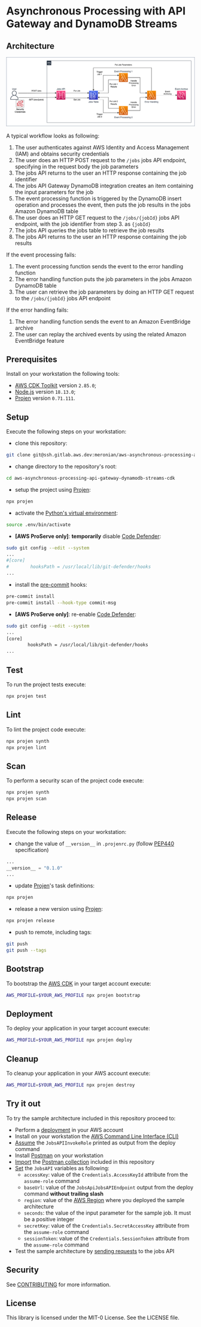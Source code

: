 # Asynchronous Processing with API Gateway and DynamoDB Streams

## Architecture

![architecture](./docs/images/architecture.png)

A typical workflow looks as following:

1. The user authenticates against AWS Identity and Access Management (IAM) and obtains security credentials
2. The user does an HTTP POST request to the `/jobs` jobs API endpoint, specifying in the request body the job parameters
3. The jobs API returns to the user an HTTP response containing the job identifier
4. The jobs API Gateway DynamoDB integration creates an item containing the input parameters for the job
5. The event processing function is triggered by the DynamoDB insert operation and processes the event, then puts the job results in the jobs Amazon DynamoDB table
6. The user does an HTTP GET request to the `/jobs/{jobId}` jobs API endpoint, with the job identifier from step 3. as `{jobId}`
7. The jobs API queries the jobs table to retrieve the job results
8. The jobs API returns to the user an HTTP response containing the job results

If the event processing fails:

1. The event processing function sends the event to the error handling function
2. The error handling function puts the job parameters in the jobs Amazon DynamoDB table
3. The user can retrieve the job parameters by doing an HTTP GET request to the `/jobs/{jobId}` jobs API endpoint

If the error handling fails:

1. The error handling function sends the event to an Amazon EventBridge archive
2. The user can replay the archived events by using the related Amazon EventBridge feature


## Prerequisites
Install on your workstation the following tools:
- [AWS CDK Toolkit](https://docs.aws.amazon.com/cdk/v2/guide/cli.html) version `2.85.0`;
- [Node.js](https://nodejs.org/en/download/) version `18.13.0`;
- [Projen](https://pypi.org/project/projen/) version `0.71.111`.
## Setup
Execute the following steps on your workstation:
- clone this repository:
```bash
git clone git@ssh.gitlab.aws.dev:meronian/aws-asynchronous-processing-api-gateway-dynamodb-streams-cdk.git
```
- change directory to the repository's root:
```bash
cd aws-asynchronous-processing-api-gateway-dynamodb-streams-cdk
```
- setup the project using [Projen](https://github.com/projen/projen):
```bash
npx projen
```
- activate the [Python's virtual environment](https://docs.python.org/3/library/venv.html):
```bash
source .env/bin/activate
```
- **\[AWS ProServe only\]**: **temporarily** disable [Code Defender](https://codedefender.proserve.aws.dev/):
```bash
sudo git config --edit --system
...
#[core]
#        hooksPath = /usr/local/lib/git-defender/hooks
...
```
- install the [pre-commit](https://pre-commit.com/) hooks:
```bash
pre-commit install
pre-commit install --hook-type commit-msg
```
- **\[AWS ProServe only\]**: re-enable [Code Defender](https://codedefender.proserve.aws.dev/):
```bash
sudo git config --edit --system
...
[core]
        hooksPath = /usr/local/lib/git-defender/hooks
...
```

## Test

To run the project tests execute:

```bash
npx projen test
```

## Lint

To lint the project code execute:

```bash
npx projen synth
npx projen lint
```

## Scan

To perform a security scan of the project code execute:

```bash
npx projen synth
npx projen scan
```

## Release

Execute the following steps on your workstation:

- change the value of `__version__` in `.projenrc.py` (follow [PEP440](https://peps.python.org/pep-0440/) specification)

```python
...
__version__ = "0.1.0"
...
```

- update [Projen](https://github.com/projen/projen)'s task definitions:

```bash
npx projen
```

- release a new version using [Projen](https://github.com/projen/projen):

```bash
npx projen release
```

- push to remote, including tags:

```bash
git push
git push --tags
```

## Bootstrap
To bootstrap the [AWS CDK](https://aws.amazon.com/cdk/) in your target account execute:
```bash
AWS_PROFILE=$YOUR_AWS_PROFILE npx projen bootstrap
```

## Deployment

To deploy your application in your target account execute:

```bash
AWS_PROFILE=$YOUR_AWS_PROFILE npx projen deploy
```

## Cleanup

To cleanup your application in your AWS account execute:

```bash
AWS_PROFILE=$YOUR_AWS_PROFILE npx projen destroy
```

## Try it out

To try the sample architecture included in this repository proceed to:

- Perform a [deployment](#deployment) in your AWS account
- Install on your workstation the [AWS Command Line Interface (CLI)](https://docs.aws.amazon.com/cli/latest/userguide/getting-started-install.html)
- [Assume](https://awscli.amazonaws.com/v2/documentation/api/latest/reference/sts/assume-role.html) the `JobsAPIInvokeRole` printed as output from the deploy command
- Install [Postman](https://www.postman.com/downloads/) on your workstation
- [Import](https://learning.postman.com/docs/getting-started/importing-and-exporting-data/) the [Postman collection](./postman_collection.json) included in this repository
- [Set](https://learning.postman.com/docs/sending-requests/variables/) the `JobsAPI` variables as following:
  - `accessKey`: value of the `Credentials.AccessKeyId` attribute from the `assume-role` command
  - `baseUrl`: value of the `JobsApiJobsAPIEndpoint` output from the deploy command **without trailing slash**
  - `region`: value of the [AWS Region](https://docs.aws.amazon.com/AWSEC2/latest/UserGuide/using-regions-availability-zones.html#concepts-regions) where you deployed the sample architecture
  - `seconds`: the value of the input parameter for the sample job. It must be a positive integer
  - `secretKey`: value of the `Credentials.SecretAccessKey` attribute from the `assume-role` command
  - `sessionToken`: value of the `Credentials.SessionToken` attribute from the `assume-role` command
- Test the sample architecture by [sending requests](https://learning.postman.com/docs/sending-requests/requests/#next-steps) to the jobs API

## Security

See [CONTRIBUTING](CONTRIBUTING.md#security-issue-notifications) for more information.

## License

This library is licensed under the MIT-0 License. See the LICENSE file.
